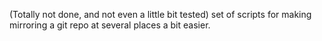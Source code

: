 (Totally not done, and not even a little bit tested) set of scripts for 
making mirroring a git repo at several places a bit easier.
